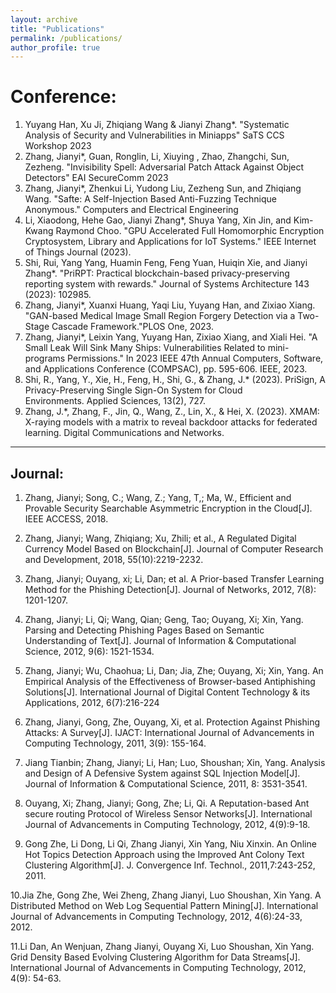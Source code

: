 ```yaml
---
layout: archive
title: "Publications"
permalink: /publications/
author_profile: true
---
```



# Conference:

1. Yuyang Han, Xu Ji, Zhiqiang Wang & Jianyi Zhang*. "Systematic Analysis of Security and Vulnerabilities in Miniapps" SaTS CCS Workshop 2023
2. Zhang, Jianyi*, Guan, Ronglin, Li, Xiuying , Zhao, Zhangchi, Sun, Zezheng. "Invisibility Spell: Adversarial Patch Attack Against Object Detectors" EAI SecureComm 2023
3. Zhang, Jianyi*, Zhenkui Li, Yudong Liu, Zezheng Sun, and Zhiqiang Wang. "Safte: A Self-Injection Based Anti-Fuzzing Technique Anonymous." Computers and Electrical Engineering
4. Li, Xiaodong, Hehe Gao, Jianyi Zhang*, Shuya Yang, Xin Jin, and Kim-Kwang Raymond Choo. "GPU Accelerated Full Homomorphic Encryption Cryptosystem, Library and Applications for IoT Systems." IEEE Internet of Things Journal (2023).
5. Shi, Rui, Yang Yang, Huamin Feng, Feng Yuan, Huiqin Xie, and Jianyi Zhang*. "PriRPT: Practical blockchain-based privacy-preserving reporting system with rewards." Journal of Systems Architecture 143 (2023): 102985.
6. Zhang, Jianyi*, Xuanxi Huang, Yaqi Liu, Yuyang Han, and Zixiao Xiang. "GAN-based Medical Image Small Region Forgery Detection via a Two-Stage Cascade Framework."PLOS One, 2023.
7. Zhang, Jianyi*, Leixin Yang, Yuyang Han, Zixiao Xiang, and Xiali Hei. "A Small Leak Will Sink Many Ships: Vulnerabilities Related to mini-programs Permissions." In 2023 IEEE 47th Annual Computers, Software, and Applications Conference (COMPSAC), pp. 595-606. IEEE, 2023.
8. Shi, R., Yang, Y., Xie, H., Feng, H., Shi, G., & Zhang, J.* (2023). PriSign, A Privacy-Preserving Single Sign-On System for Cloud Environments. Applied Sciences, 13(2), 727.
9. Zhang, J.*, Zhang, F., Jin, Q., Wang, Z., Lin, X., & Hei, X. (2023). XMAM: X-raying models with a matrix to reveal backdoor attacks for federated learning. Digital Communications and Networks.

---

## Journal:

1. Zhang, Jianyi; Song, C.; Wang, Z.; Yang, T,; Ma, W., Efficient and Provable Security Searchable 
Asymmetric Encryption in the Cloud[J]. IEEE ACCESS, 2018.

2. Zhang, Jianyi; Wang, Zhiqiang; Xu, Zhili; et al., A Regulated Digital Currency Model Based on 
Blockchain[J]. Journal of Computer Research and Development, 2018, 55(10):2219-2232.

3. Zhang, Jianyi; Ouyang, xi; Li, Dan; et al. A Prior-based Transfer Learning Method for the 
Phishing Detection[J]. Journal of Networks, 2012, 7(8): 1201-1207.

4. Zhang, Jianyi; Li, Qi; Wang, Qian; Geng, Tao; Ouyang, Xi; Xin, Yang. Parsing and Detecting 
Phishing Pages Based on Semantic Understanding of Text[J]. Journal of Information & 
Computational Science, 2012, 9(6): 1521-1534.

5. Zhang, Jianyi; Wu, Chaohua; Li, Dan; Jia, Zhe; Ouyang, Xi; Xin, Yang. An Empirical Analysis 
of the Effectiveness of Browser-based Antiphishing Solutions[J]. International Journal of Digital 
Content Technology & its Applications, 2012, 6(7):216-224 

6. Zhang, Jianyi, Gong, Zhe, Ouyang, Xi, et al. Protection Against Phishing Attacks: A Survey[J]. 
IJACT: International Journal of Advancements in Computing Technology, 2011, 3(9): 155-164. 

7. Jiang Tianbin; Zhang, Jianyi; Li, Han; Luo, Shoushan; Xin, Yang. Analysis and Design of A 
Defensive System against SQL Injection Model[J]. Journal of Information & Computational 
Science, 2011, 8: 3531-3541. 

8. Ouyang, Xi; Zhang, Jianyi; Gong, Zhe; Li, Qi. A Reputation-based Ant secure routing Protocol of 
Wireless Sensor Networks[J]. International Journal of Advancements in Computing Technology, 
2012, 4(9):9-18.

9. Gong Zhe, Li Dong, Li Qi, Zhang Jianyi, Xin Yang, Niu Xinxin. An Online Hot Topics Detection 
Approach using the Improved Ant Colony Text Clustering Algorithm[J]. J. Convergence Inf.
Technol., 2011,7:243-252, 2011.

10.Jia Zhe, Gong Zhe, Wei Zheng, Zhang Jianyi, Luo Shoushan, Xin Yang. A Distributed Method 
on Web Log Sequential Pattern Mining[J]. International Journal of Advancements in Computing 
Technology, 2012, 4(6):24-33, 2012.

11.Li Dan, An Wenjuan, Zhang Jianyi, Ouyang Xi, Luo Shoushan, Xin Yang. Grid Density Based 
Evolving Clustering Algorithm for Data Streams[J]. International Journal of Advancements in 
Computing Technology, 2012, 4(9): 54-63.













